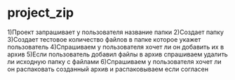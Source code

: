 # project_zip
1)Проект запрашивает у пользователя название папки
2)Создает папку
3)Создает тестовое количество файлов в папке которое укажет пользователь
4)Спрашиваем у пользователя хочет ли он добавить их в архив
5)Если пользователь добавил файлы в архив спрашиваем удалить ли исходную папку с файлами
6)Спрашиваем у пользователя хочет ли он распаковать созданный архив и распаковываем если согласен
